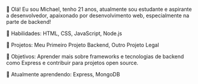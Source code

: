 👋 Olá! Eu sou Michael, tenho 21 anos, atualmente sou estudante e aspirante a desenvolvedor, apaixonado por desenvolvimento web, especialmente na parte de backend!

🚀 Habilidades: HTML, CSS, JavaScript, Node.js

🌟 Projetos: Meu Primeiro Projeto Backend, Outro Projeto Legal

🎯 Objetivos: Aprender mais sobre frameworks e tecnologias de backend como Express e contribuir para projetos open source.

🌱 Atualmente aprendendo: Express, MongoDB

